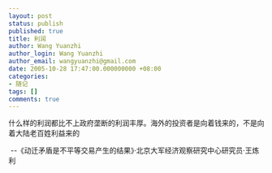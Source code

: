 ```yaml
---
layout: post
status: publish
published: true
title: 利润
author: Wang Yuanzhi
author_login: Wang Yuanzhi
author_email: wangyuanzhi@gmail.com
date: 2005-10-28 17:47:00.000000000 +08:00
categories:
- 随记
tags: []
comments: true
---
```

<div>什么样的利润都比不上政府垄断的利润丰厚。海外的投资者是向着钱来的，不是向着大陆老百姓利益来的
<p></p>
<p> --《动迁矛盾是不平等交易产生的结果》·北京大军经济观察研究中心研究员·王炼利</p></div>
